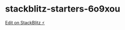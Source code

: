 # stackblitz-starters-6o9xou

[Edit on StackBlitz ⚡️](https://stackblitz.com/edit/stackblitz-starters-6o9xou)